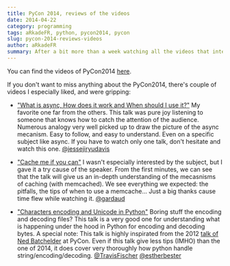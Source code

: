 ```yaml
---
title: PyCon 2014, reviews of the videos
date: 2014-04-22
category: programming
tags: aRkadeFR, python, pycon2014, pycon
slug: pycon-2014-reviews-videos
author: aRkadeFR
summary: After a bit more than a week watching all the videos that interested me (basically the Django, Python Core and others) I offer you a quick review of my favorite one
---
```


You can find the videos of PyCon2014 [here](http://pyvideo.org/category/50/pycon-us-2014).

If you don't want to miss anything about the PyCon2014, there's couple of
videos I especially liked, and were gripping:

- ["What is async, How does it work and When should I use it?"](https://www.youtube.com/watch?v=9WV7juNmyE8)
My favorite one far from the others. This talk was pure joy listening to someone
that knows how to catch the attention of the audience.
Numerous analogy very well picked up to draw the picture of the async mecanism.
Easy to follow, and easy to understand. Even on a specific subject like async.
If you have to watch only one talk, don't hesitate and watch this one.
[@jessejiryudavis](https://twitter.com/jessejiryudavis)

- ["Cache me if you can"](https://www.youtube.com/watch?v=R8Xmeynf1T4)
I wasn't especially interested by the subject, but I gave it a try cause of the
speaker. From the first minutes, we can see that the talk will give us an
in-depth understanding of the mecasnisms of caching (with memcached).
We see everything we expected: the pitfalls, the tips of when to use a
memcache... Just a big thanks cause time flew while watching it.
[@gardaud](https://twitter.com/gardaud)


- ["Characters encoding and Unicode in Python"](https://www.youtube.com/watch?v=Mx70n1dL534)
Boring stuff the encoding and decoding files? This talk is a very good one for
understanding what is happening under the hood in Python for encoding and
decoding bytes.
A special note: This talk is highly inspirated from the 2012 [talk of Ned
Batchelder](http://nedbatchelder.com/text/unipain.html) at PyCon. Even if this
talk give less tips (IMHO) than the one of 2014, it does cover very thoroughly
how python handle string/encoding/decoding.
[@TravisFischer](https://twitter.com/TravisFischer) [@estherbester](https://twitter.com/estherbester)


